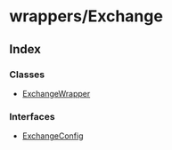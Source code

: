 # wrappers/Exchange

## Index

### Classes

* [ExchangeWrapper]()

### Interfaces

* [ExchangeConfig]()

